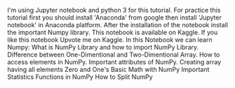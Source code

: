 I'm using Jupyter notebook and python 3 for this tutorial. For practice this tutorial first you should install 'Anaconda' from google then install 'Jupyter notebook' in Anaconda platform. After the installation of the notebook install the important Numpy library. This notebook is available on Kaggle. If you like this notebook Upvote me on Kaggle.
In this Notebook we can learn Numpy: 
What is NumPy Library and how to import NumPy Library. 
Difference between One-Dimentional and Two-Dimentional Array. 
How to access elements in NumPy. 
Important attributes of NumPy. 
Creating array having all elements Zero and One's 
Basic Math with NumPy Important Statistics Functions in NumPy
How to Split NumPy 
